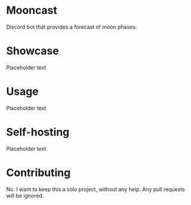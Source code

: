 # Mooncast
Discord bot that provides a forecast of moon phases.
# Showcase
Placeholder text
# Usage
Placeholder text
# Self-hosting
Placeholder text
# Contributing
No. I want to keep this a solo project, without any help.
Any pull requests will be ignored.